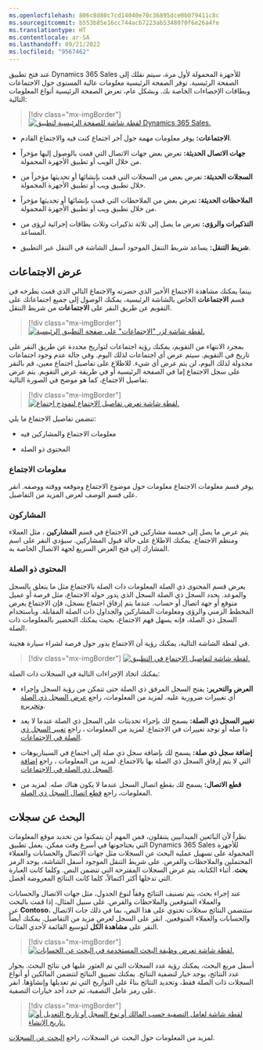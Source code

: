 ```yaml
---
ms.openlocfilehash: 806c8d80c7cd14040e70c36895dce0b079411c8c
ms.sourcegitcommit: b553b85e16cc744acb7223ab5348070f6e26a4fe
ms.translationtype: HT
ms.contentlocale: ar-SA
ms.lasthandoff: 09/21/2022
ms.locfileid: "9567462"
---
```

عند فتح تطبيق Dynamics 365 Sales للأجهزة المحمولة لأول مرة، سيتم نقلك إلى الصفحة الرئيسية. توفر الصفحة الرئيسية معلومات عالية المستوى حول الاجتماعات وبطاقات الإحصاءات الخاصة بك. وبشكل عام، تعرض الصفحة الرئيسية أنواع المعلومات التالية:

> [!div class="mx-imgBorder"]
> [![لقطة شاشة للصفحة الرئيسية لتطبيق Dynamics 365 Sales.](../media/sales-app-tour.png)](../media/sales-app-tour.png#lightbox)

-   **الاجتماعات:** يوفر معلومات مهمة حول آخر اجتماع كنت فيه والاجتماع القادم.

-   **جهات الاتصال الحديثة:** تعرض بعض جهات الاتصال التي قمت بالوصول إليها مؤخراً من خلال الويب أو تطبيق الأجهزة المحمولة.

-   **السجلات الحديثة:** تعرض بعض من السجلات التي قمت بإنشائها أو تحديثها مؤخراً من خلال تطبيق ويب أو تطبيق الأجهزة المحمولة.

-   **الملاحظات الحديثة:** تعرض بعض من الملاحظات التي قمت بإنشائها أو تحديثها مؤخراً من خلال تطبيق ويب أو تطبيق الأجهزة المحمولة.

-  **التذكيرات والرؤى:** تعرض ما يصل إلى ثلاثة تذكيرات وثلاث بطاقات إجرائية لرؤى من المساعد.

-   **شريط التنقل:** يساعد شريط التنقل الموجود أسفل الشاشة في التنقل عبر التطبيق.

## <a name="view-meetings"></a>عرض الاجتماعات

بينما يمكنك مشاهدة الاجتماع الأخير الذي حضرته والاجتماع التالي الذي قمت بطرحه في قسم **الاجتماعات** الخاص بالشاشة الرئيسية، يمكنك الوصول إلى جميع اجتماعاتك على التقويم عن طريق النقر على **الاجتماعات** من شريط التنقل.

> [!div class="mx-imgBorder"]
> [![لقطة شاشة لزر "الاجتماعات" على صفحة التطبيق الرئيسية.](../media/open-meeting.png)](../media/open-meeting.png#lightbox)

بمجرد الانتهاء من التقويم، يمكنك رؤية اجتماعات لتواريخ محددة عن طريق النقر على تاريخ في التقويم. سيتم عرض أي اجتماعات لذلك اليوم. وفي حالة عدم وجود اجتماعات مجدولة لذلك اليوم، لن يتم عرض أي شيء. للاطلاع على تفاصيل اجتماع معين، قم بالنقر على سجل الاجتماع إما في الصفحة الرئيسية أو في طريقة عرض التقويم. يتم عرض تفاصيل الاجتماع، كما هو موضح في الصورة التالية.

> [!div class="mx-imgBorder"]
> [![لقطة شاشة تعرض تفاصيل الاجتماع لنموذج اجتماع.](../media/meeting-details.png)](../media/meeting-details.png#lightbox)

تتضمن تفاصيل الاجتماع ما يلي:

-   معلومات الاجتماع والمشاركين فيه

-   المحتوى ذو الصلة

### <a name="meeting-information"></a>معلومات الاجتماع

يوفر قسم معلومات الاجتماع معلومات حول موضوع الاجتماع وموقعه ووقته ووصفه.  انقر على قسم الوصف لعرض المزيد من التفاصيل. 

### <a name="participants"></a>المشاركون 

يتم عرض ما يصل إلى خمسة مشاركين في الاجتماع في قسم **المشاركين** ، مثل العملاء ومنظم الاجتماع. يمكنك الاطلاع على حالة قبول المشاركين. سيؤدي النقر على اسم المشارك إلى فتح العرض السريع لجهة الاتصال الخاصة به.

### <a name="related-content"></a>المحتوى ذو الصلة

يعرض قسم المحتوى ذي الصلة المعلومات ذات الصلة بالاجتماع مثل ما يتعلق بالسجل والموعد. يحدد السجل ذي الصلة السجل الذي يدور حوله الاجتماع، مثل فرصة أو عميل متوقع أو جهة اتصال أو حساب. عندما يتم إرفاق اجتماع بسجل، فإن الاجتماع يعرض المخطط الزمني والرؤى ومعلومات المشاركين والجداول ذات الصلة المقابلة. وباستخدام السجل ذي الصلة، فإنه يسهل فهم الاجتماع، بحيث يمكنك التحضير بالمعلومات ذات الصلة.

في لقطة الشاشة التالية، يمكنك رؤية أن الاجتماع يدور حول فرصة لشراء سيارة هجينة.

> [!div class="mx-imgBorder"]
> [![لقطة شاشة لتفاصيل الاجتماع في التطبيق.](../media/meeting-details-related.png)](../media/meeting-details-related.png#lightbox)

يمكنك اتخاذ الإجراءات التالية في السجلات ذات الصلة:

-   **العرض والتحرير:** يفتح السجل المرفق ذي الصلة حتى تتمكن من رؤية السجل وإجراء أي تغييرات ضرورية عليه. لمزيد من المعلومات، راجع [عرض السجل ذي الصلة وتحريره](/dynamics365/sales/sales-mobile/open-record/?azure-portal=true).

-   **تغيير السجل ذي الصلة:** يسمح لك بإجراء تحديثات على السجل ذي الصلة عندما لا يعد ذا صله أو توجد تغييرات في الاجتماع. 
    لمزيد من المعلومات ، راجع [تغيير السجل ذي الصلة في الاجتماعات](/dynamics365/sales/sales-mobile/view-agenda?azure-portal=true#change-regarding-record).

-   **إضافة سجل ذي صلة:** يسمح لك بإضافة سجل ذي صلة إلى اجتماع في السيناريوهات التي لا يتم إرفاق السجل ذي الصلة بها بالاجتماع. لمزيد من المعلومات ، راجع [إضافة السجل ذي الصلة في الاجتماعات](/dynamics365/sales/sales-mobile/view-agenda?azure-portal=true#add-regarding-record).

-   **قطع الاتصال:** يسمح لك بقطع اتصال السجل عندما لا يكون هناك صله. لمزيد من المعلومات، راجع [قطع اتصال السجل ذي الصلة](/dynamics365/sales/sales-mobile/view-agenda?azure-portal=true#disconnect-regarding-record).

## <a name="search-for-records"></a>البحث عن سجلات

نظراً لأن البائعين الميدانيين يتنقلون، فمن المهم أن يتمكنوا من تحديد موقع المعلومات التي يحتاجونها في أسرع وقت ممكن. يعمل تطبيق Dynamics 365 Sales للأجهزة المحمولة على تسهيل عمليه البحث عن السجلات مثل جهات الاتصال والحسابات والعملاء المحتملين والملاحظات والفرص. على شريط التنقل الموجود أسفل الشاشة، يوجد الرمز **بحث**. أثناء الكتابة، يتم عرض السجلات المقترحة التي تتضمن النص. وكلما كانت العبارة التي تدخلها أكثر اكتمالاً، كلما كانت النتائج المعروضة أفضل.

عند إجراء بحث، يتم تصنيف النتائج وفقاً لنوع الجدول، مثل جهات الاتصال والحسابات والعملاء المتوقعين والملاحظات والفرص. على سبيل المثال، إذا قمت بالبحث عن **Contoso**، ستتضمن النتائج سجلات تحتوي على هذا النص، بما في ذلك جات الاتصال والحسابات والعملاء المتوقعين. انقر على السجل لعرض مزيد من التفاصيل. يمكنك أيضاً النقر على **مشاهدة الكل** لتوسيع القائمة لأحدي الفئات.

> [!div class="mx-imgBorder"]
> [![لقطة شاشة تعرض وظيفة البحث المستخدمة في البحث عن الحسابات.](../media/search-records.png)](../media/search-records.png#lightbox)

أسفل مربع البحث، يمكنك رؤية عدد السجلات التي تم العثور عليها في نتائج البحث. بجوار عدد النتائج، يوجد خيار لتصفية النتائج. يمكنك تضييق النتائج لتتضمن المالكين أو أنواع السجلات ذات الصلة فقط، وتحديد النتائج بناءً على التواريخ التي تم تعديلها وإنشاؤها. انقر على رمز عامل التصفية، ثم حدد أحد خيارات التصفية.

> [!div class="mx-imgBorder"]
> [![لقطة شاشة لعامل التصفية حسب المالك أو نوع السجل أو تاريخ التعديل أو تاريخ الإنشاء.](../media/filter-records.png)](../media/filter-records.png#lightbox)

لمزيد من المعلومات حول البحث عن السجلات، راجع [البحث عن السجلات](/dynamics365/sales/sales-mobile/search-records/?azure-portal=true).
